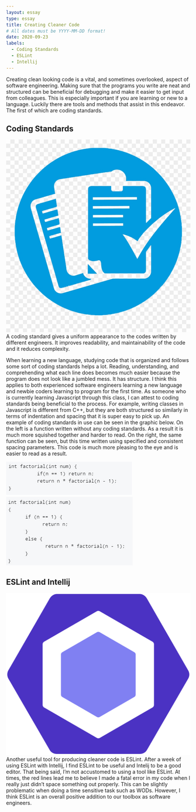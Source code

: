 ```yaml
---
layout: essay
type: essay
title: Creating Cleaner Code
# All dates must be YYYY-MM-DD format!
date: 2020-09-23
labels:
  - Coding Standards 
  - ESLint
  - Intellij
---
```


Creating clean looking code is a vital, and sometimes overlooked, aspect of software engineering. Making sure that the programs you write are neat and structured can be beneficial for debugging and make it easier to get input from colleagues. This is especially important if you are learning or new to a language. Luckily there are tools and methods that assist in this endeavor. The first of which are coding standards. 

## Coding Standards 

<img class="ui tiny left floated image" src="../images/coding_stand_logo.png">
A coding standard gives a uniform appearance to the codes written by different engineers. It improves readability, and maintainability of the code and it reduces complexity.

</div>

When learning a new language, studying code that is organized and follows some sort of coding standards helps a lot. Reading, understanding, and comprehending what each line does becomes much easier because the program does not look like a jumbled mess. It has structure. I think this applies to both experienced software engineers learning a new language and newbie coders learning to program for the first time. 
As someone who is currently learning Javascript through this class, I can attest to coding standards being beneficial to the process. For example, writing classes in Javascript is different from C++, but they are both structured so similarly in terms of indentation and spacing that it is super easy to pick up.
An example of coding standards in use can be seen in the graphic below. On the left is a function written without any coding standards. As a result it is much more squished together and harder to read. On the right, the same function can be seen, but this time written using specified and consistent spacing parameters. This code is much more pleasing to the eye and is easier to read as a result. 

<div class="ui medium rounded images">
  <img class="ui image" src="../images/bad_code.png">
  <img class="ui image" src="../images/good_code.png">
</div>

## ESLint and Intellij

<img class="ui tiny left floated image" src="../images/eslint_logo.png">
Another useful tool for producing cleaner code is ESLint. After a week of using ESLint with Intellij, I find ESLint to be useful and Intelij to be a good editor. That being said, I’m not accustomed to using a tool like ESLint. At times, the red lines lead me to believe I made a fatal error in my code when I really just didn’t space something out properly. This can be slightly problematic when doing a time sensitive task such as WODs. However, I think ESLint is an overall positive addition to our toolbox as software engineers. 
